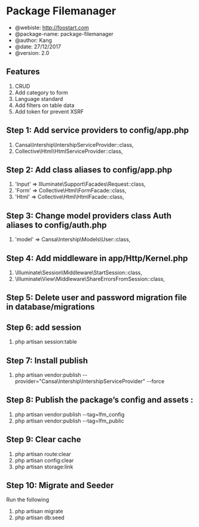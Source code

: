 # Package Filemanager

* @webiste: http://foostart.com
* @package-name: package-filemanager
* @author: Kang
* @date: 27/12/2017
* @version: 2.0

## Features

1. CRUD
1. Add category to form
1. Language standard
1. Add filters on table data
1. Add token for prevent XSRF

## Step 1: Add service providers to **config/app.php**

1. Cansa\Intership\IntershipServiceProvider::class,
1. Collective\Html\HtmlServiceProvider::class,

## Step 2: Add class aliases to **config/app.php**

1. 'Input' => Illuminate\Support\Facades\Request::class,
1. 'Form' => Collective\Html\FormFacade::class,
1. 'Html' => Collective\Html\HtmlFacade::class,

## Step 3: Change model providers class Auth aliases to **config/auth.php**
1. 'model' => Cansa\Intership\Models\User::class,

## Step 4: Add middleware in app/Http/Kernel.php

1.  \Illuminate\Session\Middleware\StartSession::class,
1.  \Illuminate\View\Middleware\ShareErrorsFromSession::class,


## Step 5: Delete user and password migration file in database/migrations

## Step 6: add session

1. php artisan session:table

## Step 7: Install publish

1. php artisan vendor:publish --provider="Cansa\Intership\IntershipServiceProvider" --force

## Step 8: Publish the package’s config and assets :

1. php artisan vendor:publish --tag=lfm_config
1. php artisan vendor:publish --tag=lfm_public

## Step 9: Clear cache
1. php artisan route:clear
1. php artisan config:clear
1. php artisan storage:link

## Step 10: Migrate and Seeder
Run the following
1. php artisan migrate
1. php artisan db:seed
